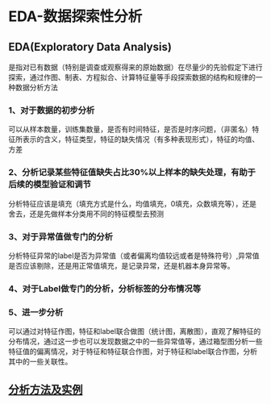 # EDA-数据探索性分析
## EDA(Exploratory Data Analysis)
是指对已有数据（特别是调查或观察得来的原始数据）在尽量少的先验假定下进行探索，通过作图、制表、方程拟合、计算特征量等手段探索数据的结构和规律的一种数据分析方法
### 1、对于数据的初步分析
可以从样本数量，训练集数量，是否有时间特征，是否是时序问题，（非匿名）特征所表示的含义，特征类型，特征的缺失情况（有多种表现形式），特征的均值、方差
### 2、分析记录某些特征值缺失占比30%以上样本的缺失处理，有助于后续的模型验证和调节
分析特征应该是填充（填充方式是什么，均值填充，0填充，众数填充等），还是舍去，还是先做样本分类用不同的特征模型去预测
### 3、对于异常值做专门的分析
分析特征异常的label是否为异常值（或者偏离均值较远或者是特殊符号）,异常值是否应该剔除，还是用正常值填充，是记录异常，还是机器本身异常等。
### 4、对于Label做专门的分析，分析标签的分布情况等
### 5、进一步分析
可以通过对特征作图，特征和label联合做图（统计图，离散图），直观了解特征的分布情况，通过这一步也可以发现数据之中的一些异常值等，通过箱型图分析一些特征值的偏离情况，对于特征和特征联合作图，对于特征和label联合作图，分析其中的一些关联性。

## [分析方法及实例](https://colab.research.google.com/drive/1r9PsBKhgVK3JQeC-4e-2IRRZVOJoVDVS#scrollTo=)